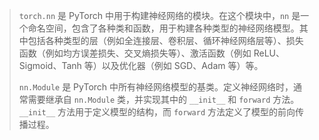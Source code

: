 > `torch.nn` 是 PyTorch 中用于构建神经网络的模块。在这个模块中，`nn` 是一个命名空间，包含了各种类和函数，用于构建各种类型的神经网络模型。其中包括各种类型的层（例如全连接层、卷积层、循环神经网络层等）、损失函数（例如均方误差损失、交叉熵损失等）、激活函数（例如 ReLU、Sigmoid、Tanh 等）以及优化器（例如 SGD、Adam 等）等。
> 
> `nn.Module` 是 PyTorch 中所有神经网络模型的基类。定义神经网络时，通常需要继承自 `nn.Module` 类，并实现其中的 `__init__` 和 `forward` 方法。`__init__` 方法用于定义模型的结构，而 `forward` 方法定义了模型的前向传播过程。
> 
